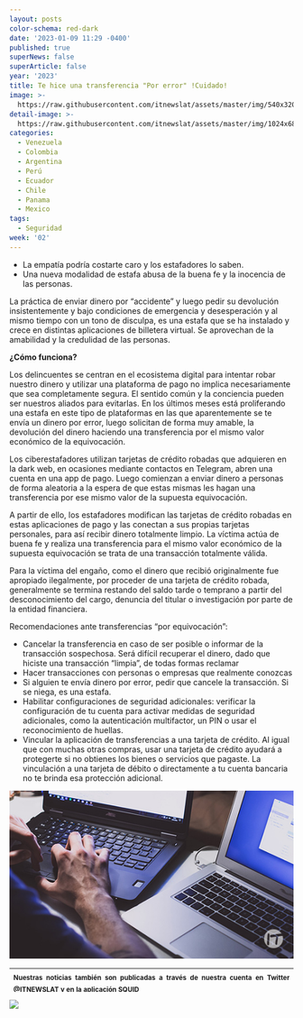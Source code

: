 ```yaml
---
layout: posts
color-schema: red-dark
date: '2023-01-09 11:29 -0400'
published: true
superNews: false
superArticle: false
year: '2023'
title: Te hice una transferencia "Por error" !Cuidado!
image: >-
  https://raw.githubusercontent.com/itnewslat/assets/master/img/540x320/Usuario-Teclado-p.jpg
detail-image: >-
  https://raw.githubusercontent.com/itnewslat/assets/master/img/1024x680/Usuario-Teclado-g.jpg
categories:
  - Venezuela
  - Colombia
  - Argentina
  - Perú
  - Ecuador
  - Chile
  - Panama
  - Mexico
tags:
  - Seguridad
week: '02'
---
```


- La empatía podría costarte caro y los estafadores lo saben. 
- Una nueva modalidad de estafa abusa de la buena fe y la inocencia de las personas.

La práctica de enviar dinero por “accidente” y luego pedir su devolución insistentemente y bajo condiciones de emergencia y desesperación y al mismo tiempo con un tono de disculpa, es una estafa que se ha instalado y crece en distintas aplicaciones de billetera virtual. Se aprovechan de la amabilidad y la credulidad de las personas.

**¿Cómo funciona?**

Los delincuentes se centran en el ecosistema digital para intentar robar nuestro dinero y utilizar una plataforma de pago no implica necesariamente que sea completamente segura. El sentido común y la conciencia pueden ser nuestros aliados para evitarlas.
En los últimos meses está proliferando una estafa en este tipo de plataformas en las que aparentemente se te envía un dinero por error, luego solicitan de forma muy amable, la devolución del dinero haciendo una transferencia por el mismo valor económico de la equivocación.

Los ciberestafadores utilizan tarjetas de crédito robadas que adquieren en la dark web, en ocasiones mediante contactos en Telegram, abren una cuenta en una app de pago. Luego comienzan a enviar dinero a personas de forma aleatoria a la espera de que estas mismas les hagan una transferencia por ese mismo valor de la supuesta equivocación.

A partir de ello, los estafadores modifican las tarjetas de crédito robadas en estas aplicaciones de pago y las conectan a sus propias tarjetas personales, para así recibir dinero totalmente limpio. La víctima actúa de buena fe y realiza una transferencia para el mismo valor económico de la supuesta equivocación se trata de una transacción totalmente válida.

Para la víctima del engaño, como el dinero que recibió originalmente fue apropiado ilegalmente, por proceder de una tarjeta de crédito robada, generalmente se termina  restando del saldo tarde o temprano a partir del desconocimiento del cargo, denuncia del titular o investigación por parte de la entidad financiera.

Recomendaciones ante transferencias “por equivocación”:

-	Cancelar la transferencia en caso de ser posible o informar de la transacción sospechosa. Será difícil recuperar el dinero, dado que hiciste una transacción “limpia”, de todas formas reclamar
- Hacer transacciones con personas o empresas que realmente conozcas
- Si alguien te envía dinero por error, pedir que cancele la transacción. Si se niega, es una estafa.
- Habilitar configuraciones de seguridad adicionales: verificar la configuración de tu cuenta para activar medidas de seguridad adicionales, como la autenticación multifactor, un PIN o usar el reconocimiento de huellas.
- Vincular la aplicación de transferencias  a una tarjeta de crédito. Al igual que con muchas otras compras, usar una tarjeta de crédito ayudará a protegerte si no obtienes los bienes o servicios que pagaste. La vinculación a una tarjeta de débito o directamente a tu cuenta bancaria no te brinda esa protección adicional.

![](https://raw.githubusercontent.com/itnewslat/assets/master/img/540x320/Usuario-Teclado-p.jpg)

<table style="height: 42px;" width="569">
<tbody>
<tr>
<td style="text-align: justify;"><sub><strong>Nuestras noticias también son publicadas a través de nuestra cuenta en Twitter <a href="https://twitter.com/itnewslat?lang=es">@ITNEWSLAT</a> y en la aplicación <a href="https://squidapp.co/en/">SQUID</a></strong></sub></td>
</tr>
</tbody>
</table>

<img src="https://tracker.metricool.com/c3po.jpg?hash=56f88a41e39ab42c063cc51676587a04"/>